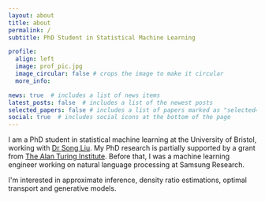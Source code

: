 ```yaml
---
layout: about
title: about
permalink: /
subtitle: PhD Student in Statistical Machine Learning

profile:
  align: left
  image: prof_pic.jpg
  image_circular: false # crops the image to make it circular
  more_info: 

news: true  # includes a list of news items
latest_posts: false  # includes a list of the newest posts
selected_papers: false # includes a list of papers marked as "selected={true}"
social: true  # includes social icons at the bottom of the page
---
```


I am a PhD student in statistical machine learning at the University of Bristol, working with [Dr Song Liu](https://allmodelsarewrong.net/). My PhD research is partially supported by a grant from [The Alan Turing Institute](https://www.turing.ac.uk/). Before that, I was a machine learning engineer working on natural language processing at Samsung Research.

I'm interested in approximate inference, density ratio estimations, optimal transport and generative models.
